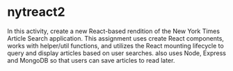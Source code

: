# nytreact2
In this activity, create a new React-based rendition of the New York Times Article Search application. This assignment uses create React components, works with helper/util functions, and utilizes the React mounting lifecycle to query and display articles based on user searches. also uses Node, Express and MongoDB so that users can save articles to read later.
